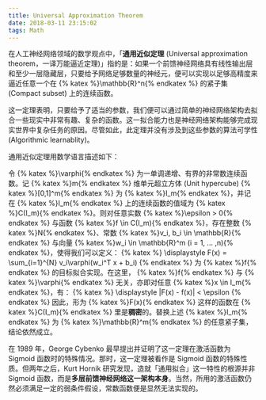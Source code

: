 ```yaml
---
title: Universal Approximation Theorem
date: 2018-03-11 23:15:02
tags: Math
---
```


在人工神经网络领域的数学观点中，「**通用近似定理** (Universal approximation theorem，一译万能逼近定理)」指的是：如果一个前馈神经网络具有线性输出层和至少一层隐藏层，只要给予网络足够数量的神经元，便可以实现以足够高精度来逼近任意一个在 {% katex %}\mathbb{R}^n{% endkatex %} 的紧子集 (Compact subset) 上的连续函数。

这一定理表明，只要给予了适当的参数，我们便可以通过简单的神经网络架构去拟合一些现实中非常有趣、复杂的函数。这一拟合能力也是神经网络架构能够完成现实世界中复杂任务的原因。尽管如此，此定理并没有涉及到这些参数的算法可学性 (Algorithmic learnablity)。

通用近似定理用数学语言描述如下：

令 {% katex %}\varphi{% endkatex %} 为一单调递增、有界的非常数连续函数。记 {% katex %}m{% endkatex %} 维单元超立方体 (Unit hypercube) {% katex %}[0,1]^m{% endkatex %} 为 {% katex %}I_m{% endkatex %}，并记在 {% katex %}I_m{% endkatex %} 上的连续函数的值域为 {% katex %}C(I_m){% endkatex %}。则对任意实数 {% katex %}\epsilon > 0{% endkatex %} 与函数 {% katex %}f \in C(I_m){% endkatex %}，存在整数 {% katex %}N{% endkatex %}、常数 {% katex %}v_i, b_i \in \mathbb{R}{% endkatex %} 与向量 {% katex %}w_i \in \mathbb{R}^m (i = 1, ... ,n){% endkatex %}，使得我们可以定义：
{% katex %}
\displaystyle F(x) = \sum_{i=1}^{N} v_i\varphi(w_i^T x + b_i)
{% endkatex %}
为 {% katex %}f{% endkatex %} 的目标拟合实现。在这里， {% katex %}f{% endkatex %} 与 {% katex %}\varphi{% endkatex %} 无关，亦即对任意 {% katex %}x \in I_m{% endkatex %}，有：
{% katex %}
\displaystyle |F(x) - f(x)| < \epsilon
{% endkatex %}
因此，形为 {% katex %}F(x){% endkatex %} 这样的函数在 {% katex %}C(I_m){% endkatex %} 里是**稠密**的。替换上述 {% katex %}I_m{% endkatex %} 为 {% katex %}\mathbb{R}^m{% endkatex %} 的任意紧子集，结论依然成立。

在 1989 年，George Cybenko 最早提出并证明了这一定理在激活函数为 Sigmoid 函数时的特殊情况。那时，这一定理被看作是 Sigmoid 函数的特殊性质。但两年之后，Kurt Hornik 研究发现，造就「通用拟合」这一特性的根源并非 Sigmoid 函数，而是**多层前馈神经网络这一架构本身**。当然，所用的激活函数仍然必须满足一定的弱条件假设，常数函数便是显然无法实现的。

 